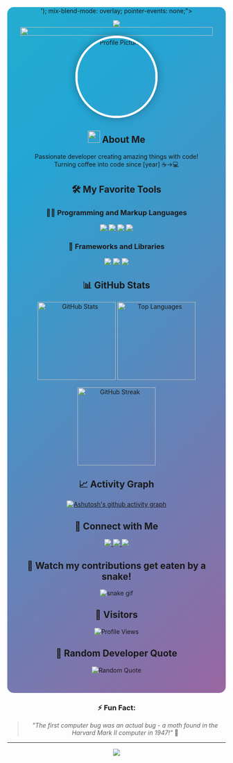 <div align="center">

<!-- Animated Gradient Background -->
<div style="position: relative; overflow: hidden; border-radius: 15px; padding: 30px; background: linear-gradient(-45deg, #ee7752, #e73c7e, #23a6d5, #23d5ab); background-size: 400% 400%; animation: gradient 15s ease infinite;">

<!-- Water Paper Texture Overlay -->
<div style="position: absolute; top: 0; left: 0; width: 100%; height: 100%; background: url('data:image/svg+xml;utf8,<svg xmlns=\"http://www.w3.org/2000/svg\" width=\"100\" height=\"100\" viewBox=\"0 0 100 100\"><rect width=\"100\" height=\"100\" fill=\"white\" opacity=\"0.1\"/><path d=\"M0 50 Q 25 40, 50 50 T 100 50\" stroke=\"white\" stroke-width=\"2\" fill=\"none\" opacity=\"0.2\"/></svg>'); mix-blend-mode: overlay; pointer-events: none;"></div>

<!-- Profile Content -->
<img src="https://readme-typing-svg.herokuapp.com/?font=Righteous&size=35&center=true&vCenter=true&width=500&height=70&duration=4000&lines=Hi+There!+👋;+I'm+[Your+Name];+Welcome+to+my+Profile!;" />

<img src="https://i.imgur.com/dBaSKWF.gif" height="20" width="100%">

<!-- Profile Picture with Animation -->
<img src="https://avatars.githubusercontent.com/u/[your-user-id]?v=4" alt="Profile Picture" style="height: 180px; width: 180px; border-radius: 50%; border: 5px solid white; box-shadow: 0 0 20px rgba(0,0,0,0.3); animation: float 3s ease-in-out infinite;">

<h2>
  <img src="https://media.giphy.com/media/hvRJCLFzcasrR4ia7z/giphy.gif" width="28">
  About Me
</h2>

<p>
  Passionate developer creating amazing things with code!<br>
  Turning coffee into code since [year] ☕→💻
</p>

<!-- Tech Stack -->
<h2>🛠️ My Favorite Tools</h2>

<h3>👨‍💻 Programming and Markup Languages</h3>

<p>
  <img src="https://img.shields.io/badge/JavaScript-F7DF1E?style=for-the-badge&logo=javascript&logoColor=black">
  <img src="https://img.shields.io/badge/TypeScript-007ACC?style=for-the-badge&logo=typescript&logoColor=white">
  <img src="https://img.shields.io/badge/Python-3776AB?style=for-the-badge&logo=python&logoColor=white">
  <img src="https://img.shields.io/badge/Java-ED8B00?style=for-the-badge&logo=java&logoColor=white">
</p>

<h3>🧰 Frameworks and Libraries</h3>

<p>
  <img src="https://img.shields.io/badge/React-20232A?style=for-the-badge&logo=react&logoColor=61DAFB">
  <img src="https://img.shields.io/badge/Node.js-339933?style=for-the-badge&logo=nodedotjs&logoColor=white">
  <img src="https://img.shields.io/badge/Express.js-000000?style=for-the-badge&logo=express&logoColor=white">
</p>

<!-- GitHub Stats -->
<h2>📊 GitHub Stats</h2>

<p>
  <img src="https://github-readme-stats.vercel.app/api?username=[your-username]&show_icons=true&theme=radical" alt="GitHub Stats" style="height: 180px;">
  <img src="https://github-readme-stats.vercel.app/api/top-langs/?username=[your-username]&layout=compact&theme=radical" alt="Top Languages" style="height: 180px;">
</p>

<!-- Streak Stats -->
<p>
  <img src="https://github-readme-streak-stats.herokuapp.com/?user=[allalellali]&theme=radical" alt="GitHub Streak" style="height: 180px;">
</p>

<!-- Activity Graph -->
<h2>📈 Activity Graph</h2>

[![Ashutosh's github activity graph](https://github-readme-activity-graph.vercel.app/graph?username=[your-username]&bg_color=0d1117&color=ffffff&line=00b3ff&point=f9fafa&area=true&hide_border=true)](https://github.com/ashutosh00710/github-readme-activity-graph)

<!-- Contact -->
<h2>🤝 Connect with Me</h2>

<p>
  <a href="https://linkedin.com/in/[allalellali]">
    <img src="https://img.shields.io/badge/LinkedIn-0077B5?style=for-the-badge&logo=linkedin&logoColor=white">
  </a>
  <a href="mailto:[allalellali]">
    <img src="https://img.shields.io/badge/Gmail-D14836?style=for-the-badge&logo=gmail&logoColor=white">
  </a>
  <a href="https://twitter.com/[allalellali]">
    <img src="https://img.shields.io/badge/Twitter-1DA1F2?style=for-the-badge&logo=twitter&logoColor=white">
  </a>
</p>

<!-- Snake Animation -->
<h2>🐍 Watch my contributions get eaten by a snake!</h2>

![snake gif](https://github.com/[your-username]/[allalellali]/blob/output/github-contribution-grid-snake.gif)

<!-- Visitor Counter -->
<h2>👀 Visitors</h2>

<p>
  <img src="https://komarev.com/ghpvc/?username=[allalellali]&label=Profile%20views&color=0e75b6&style=flat" alt="Profile Views">
</p>

<!-- Quotes -->
<h2>💭 Random Developer Quote</h2>

<p>
  <img src="https://quotes-github-readme.vercel.app/api?type=horizontal&theme=radical" alt="Random Quote">
</p>

</div>

<!-- CSS Animations -->
<style>
  @keyframes gradient {
    0% { background-position: 0% 50%; }
    50% { background-position: 100% 50%; }
    100% { background-position: 0% 50%; }
  }
  
  @keyframes float {
    0% { transform: translatey(0px); }
    50% { transform: translatey(-10px); }
    100% { transform: translatey(0px); }
  }
  
  /* Water ripple effect on hover */
  .water-effect:hover {
    background: radial-gradient(circle, transparent 1%, rgba(255,255,255,0.1) 1%) center/15000%;
  }
  
  .water-effect:active {
    background-size: 100%;
    transition: background 0s;
  }
</style>

<!-- Footer -->
<div align="center">
  
  ### ⚡ **Fun Fact:** 
  > *"The first computer bug was an actual bug - a moth found in the Harvard Mark II computer in 1947!"* 🦋
  
  ---
  
  <img src="https://capsule-render.vercel.app/api?type=waving&color=gradient&height=100&section=footer"/>
  
</div>
